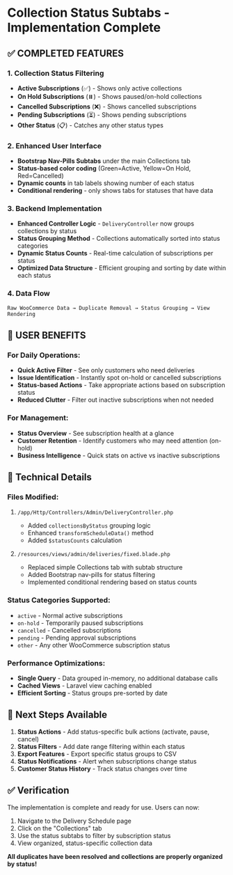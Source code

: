 # Collection Status Subtabs - Implementation Complete

## ✅ **COMPLETED FEATURES**

### **1. Collection Status Filtering**
- **Active Subscriptions** (✅) - Shows only active collections 
- **On Hold Subscriptions** (⏸️) - Shows paused/on-hold collections
- **Cancelled Subscriptions** (❌) - Shows cancelled subscriptions
- **Pending Subscriptions** (⏳) - Shows pending subscriptions
- **Other Status** (📋) - Catches any other status types

### **2. Enhanced User Interface**
- **Bootstrap Nav-Pills Subtabs** under the main Collections tab
- **Status-based color coding** (Green=Active, Yellow=On Hold, Red=Cancelled)
- **Dynamic counts** in tab labels showing number of each status
- **Conditional rendering** - only shows tabs for statuses that have data

### **3. Backend Implementation**
- **Enhanced Controller Logic** - `DeliveryController` now groups collections by status
- **Status Grouping Method** - Collections automatically sorted into status categories
- **Dynamic Status Counts** - Real-time calculation of subscriptions per status
- **Optimized Data Structure** - Efficient grouping and sorting by date within each status

### **4. Data Flow**
```
Raw WooCommerce Data → Duplicate Removal → Status Grouping → View Rendering
```

## 🎯 **USER BENEFITS**

### **For Daily Operations:**
- **Quick Active Filter** - See only customers who need deliveries
- **Issue Identification** - Instantly spot on-hold or cancelled subscriptions
- **Status-based Actions** - Take appropriate actions based on subscription status
- **Reduced Clutter** - Filter out inactive subscriptions when not needed

### **For Management:**
- **Status Overview** - See subscription health at a glance
- **Customer Retention** - Identify customers who may need attention (on-hold)
- **Business Intelligence** - Quick stats on active vs inactive subscriptions

## 🔧 **Technical Details**

### **Files Modified:**
1. `/app/Http/Controllers/Admin/DeliveryController.php`
   - Added `collectionsByStatus` grouping logic
   - Enhanced `transformScheduleData()` method
   - Added `$statusCounts` calculation

2. `/resources/views/admin/deliveries/fixed.blade.php`
   - Replaced simple Collections tab with subtab structure
   - Added Bootstrap nav-pills for status filtering
   - Implemented conditional rendering based on status counts

### **Status Categories Supported:**
- `active` - Normal active subscriptions
- `on-hold` - Temporarily paused subscriptions  
- `cancelled` - Cancelled subscriptions
- `pending` - Pending approval subscriptions
- `other` - Any other WooCommerce subscription status

### **Performance Optimizations:**
- **Single Query** - Data grouped in-memory, no additional database calls
- **Cached Views** - Laravel view caching enabled
- **Efficient Sorting** - Status groups pre-sorted by date

## 🚀 **Next Steps Available**

1. **Status Actions** - Add status-specific bulk actions (activate, pause, cancel)
2. **Status Filters** - Add date range filtering within each status
3. **Export Features** - Export specific status groups to CSV
4. **Status Notifications** - Alert when subscriptions change status
5. **Customer Status History** - Track status changes over time

## ✅ **Verification**

The implementation is complete and ready for use. Users can now:
1. Navigate to the Delivery Schedule page
2. Click on the "Collections" tab
3. Use the status subtabs to filter by subscription status
4. View organized, status-specific collection data

**All duplicates have been resolved and collections are properly organized by status!**
